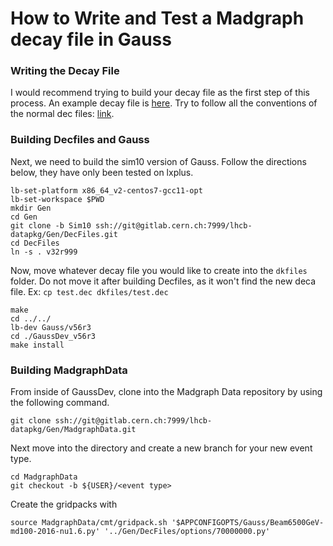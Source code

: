 # How to Write and Test a Madgraph decay file in Gauss

### Writing the Decay File
I would recommend trying to build your decay file as the first step of this process.
An example decay file is [here](https://gitlab.cern.ch/lhcb-datapkg/Gen/DecFiles/-/blob/1f1d3abf81eaa51d9b35fe731e6768966888c26a/dkfiles/W_munumu=10GeV,MG.dec).
Try to follow all the conventions of the normal dec files: [link](https://gitlab.cern.ch/lhcb-datapkg/Gen/DecFiles/blob/master/CONTRIBUTING.md).

### Building Decfiles and Gauss
Next, we need to build the sim10 version of Gauss.  Follow the directions below, they have only been tested on lxplus.

```
lb-set-platform x86_64_v2-centos7-gcc11-opt
lb-set-workspace $PWD
mkdir Gen
cd Gen
git clone -b Sim10 ssh://git@gitlab.cern.ch:7999/lhcb-datapkg/Gen/DecFiles.git
cd DecFiles
ln -s . v32r999
```

Now, move whatever decay file you would like to create into the `dkfiles` folder.  Do not move it after building Decfiles, as it won't find the new deca file.
Ex: `cp test.dec dkfiles/test.dec`

```
make
cd ../../
lb-dev Gauss/v56r3
cd ./GaussDev_v56r3
make install
```

### Building MadgraphData
From inside of GaussDev, clone into the Madgraph Data repository by using the following command.
```
git clone ssh://git@gitlab.cern.ch:7999/lhcb-datapkg/Gen/MadgraphData.git
```

Next move into the directory and create a new branch for your new event type.
```
cd MadgraphData
git checkout -b ${USER}/<event type>
```
Create the gridpacks with
```
source MadgraphData/cmt/gridpack.sh '$APPCONFIGOPTS/Gauss/Beam6500GeV-md100-2016-nu1.6.py' '../Gen/DecFiles/options/70000000.py'
```

